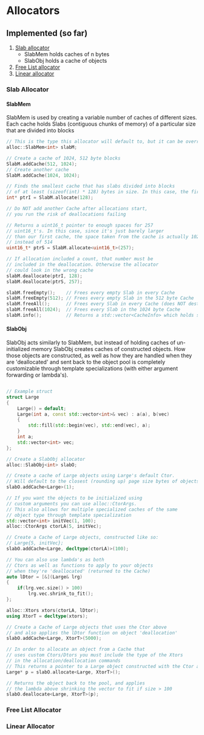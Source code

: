 # Allocators


## Implemented (so far)
1. [Slab allocator](https://en.wikipedia.org/wiki/Slab_allocation) 
    - SlabMem holds caches of n bytes
    - SlabObj holds a cache of objects
2. [Free List allocator](https://en.wikipedia.org/wiki/Free_list)
3. [Linear allocator](https://nfrechette.github.io/2015/05/21/linear_allocator/)

### Slab Allocator
#### SlabMem
SlabMem is used by creating a variable number of caches of different sizes. Each cache holds Slabs (contiguous chunks of memory) of a particular size that are divided into blocks
```cpp
// This is the type this allocator will default to, but it can be overridden
alloc::SlabMem<int> slabM;

// Create a cache of 1024, 512 byte blocks
SlabM.addCache(512, 1024);
// Create another cache
SlabM.addCache(1024, 1024);

// Finds the smallest cache that has slabs divided into blocks
// of at least (sizeof(int) * 128) bytes in size. In this case, the first Cache
int* ptrI = SlabM.allocate(128);

// Do NOT add another Cache after allocations start,
// you run the risk of deallocations failing

// Returns a uint16_t pointer to enough spaces for 257
// uint16_t's. In this case, since it's just barely larger
// than our first cache, the space taken from the cache is actually 1024 bytes
// instead of 514
uint16_t* ptrS = SlabM.allocate<uint16_t>(257);

// If allocation included a count, that number must be 
// included in the deallocation. Otherwise the allocator
// could look in the wrong cache
slabM.deallocate(ptrI, 128);
slabM.deallocate(ptrS, 257);

slabM.freeEmpty();    // Frees every empty Slab in every Cache
slabM.freeEmpty(512); // Frees every empty Slab in the 512 byte Cache
slabM.freeAll();      // Frees every Slab in every Cache (does NOT destruct anything)
slabM.freeAll(1024);  // Frees every Slab in the 1024 byte Cache
slabM.info();         // Returns a std::vector<CacheInfo> which holds stats about that Caches
```

#### SlabObj
SlabObj acts similarly to SlabMem, but instead of holding caches of un-initialized memory SlabObj creates caches of constructed objects. How those objects are constructed, as well as how they are handled when they are 'deallocated' and sent back to the object pool is completely customizable through template specializations (with either argument forwarding or lambda's). 
```cpp

// Example struct
struct Large
{
    Large() = default;
    Large(int a, const std::vector<int>& vec) : a(a), b(vec)
    {
        std::fill(std::begin(vec), std::end(vec), a);
    }
    int a;
    std::vector<int> vec;
};

// Create a SlabObj allocator
alloc::SlabObj<int> slabO;

// Create a cache of Large objects using Large's default Ctor. 
// Will default to the closest (rounding up) page size bytes of objects per cache
slabO.addCache<Large>(1); 

// If you want the objects to be initialized using
// custom arguments you can use alloc::CtorArgs.
// This also allows for multiple specialized caches of the same
// object type through template specialization
std::vector<int> initVec(1, 100);
alloc::CtorArgs ctorLA(5, initVec);

// Create a Cache of Large objects, constructed like so:
// Large{5, initVec};
slabO.addCache<Large, decltype(ctorLA)>(100);

// You can also use lambda's as both
// Ctors as well as functions to apply to your objects
// when they're 'deallocated' (returned to the Cache)
auto lDtor = [&](Large& lrg)
{
    if(lrg.vec.size() > 100)
        lrg.vec.shrink_to_fit();
};

alloc::Xtors xtors(ctorLA, lDtor);
using XtorT = decltype(xtors);

// Create a Cache of Large objects that uses the Ctor above
// and also applies the lDtor function on object 'deallocation'
slabO.addCache<Large, XtorT>(5000);

// In order to allocate an object from a Cache that
// uses custom Ctors/Dtors you must include the type of the Xtors
// in the allocation/deallocation commands
// This returns a pointer to a Large object constructed with the Ctor above
Large* p = slabO.allocate<Large, XtorT>();

// Returns the object back to the pool, and applies
// the lambda above shrinking the vector to fit if size > 100
slabO.deallocate<Large, XtorT>(p);
```

### Free List Allocator

### Linear Allocator

